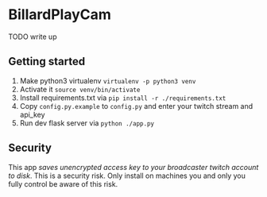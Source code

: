 # BillardPlayCam

TODO write up


## Getting started
1. Make python3 virtualenv `virtualenv -p python3 venv`
2. Activate it `source venv/bin/activate`
3. Install requirements.txt via `pip install -r ./requirements.txt`
4. Copy `config.py.example` to `config.py` and enter your twitch stream and api_key
5. Run dev flask server via `python ./app.py`


## Security
This app *saves unencrypted access key to your broadcaster twitch account to disk*. This is a security risk.
Only install on machines you and only you fully control be aware of this risk.